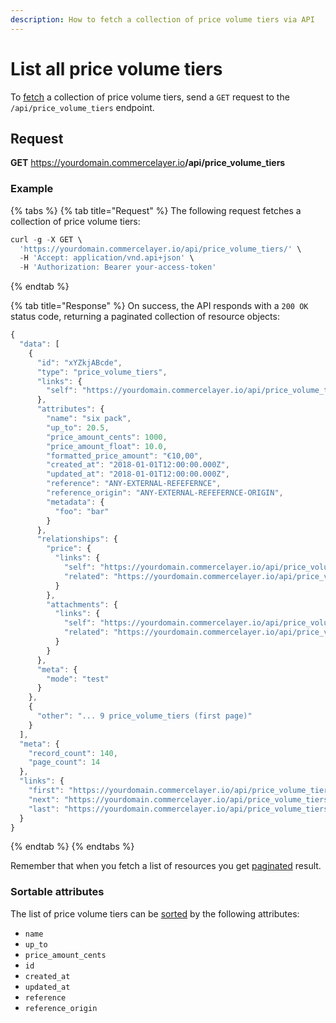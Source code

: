 ```yaml
---
description: How to fetch a collection of price volume tiers via API
---
```


# List all price volume tiers

To <a href="https://docs.commercelayer.io/developers/fetching-resources" target="_blank">fetch</a> a collection of price volume tiers, send a `GET` request to the `/api/price_volume_tiers` endpoint.

## Request

**GET** https://yourdomain.commercelayer.io<b>/api/price_volume_tiers</b>

### **Example**

{% tabs %}
{% tab title="Request" %}
The following request fetches a collection of price volume tiers:

```javascript
curl -g -X GET \
  'https://yourdomain.commercelayer.io/api/price_volume_tiers/' \
  -H 'Accept: application/vnd.api+json' \
  -H 'Authorization: Bearer your-access-token'
```
{% endtab %}

{% tab title="Response" %}
On success, the API responds with a `200 OK` status code, returning a paginated collection of resource objects:

```javascript
{
  "data": [
    {
      "id": "xYZkjABcde",
      "type": "price_volume_tiers",
      "links": {
        "self": "https://yourdomain.commercelayer.io/api/price_volume_tiers/xYZkjABcde"
      },
      "attributes": {
        "name": "six pack",
        "up_to": 20.5,
        "price_amount_cents": 1000,
        "price_amount_float": 10.0,
        "formatted_price_amount": "€10,00",
        "created_at": "2018-01-01T12:00:00.000Z",
        "updated_at": "2018-01-01T12:00:00.000Z",
        "reference": "ANY-EXTERNAL-REFEFERNCE",
        "reference_origin": "ANY-EXTERNAL-REFEFERNCE-ORIGIN",
        "metadata": {
          "foo": "bar"
        }
      },
      "relationships": {
        "price": {
          "links": {
            "self": "https://yourdomain.commercelayer.io/api/price_volume_tiers/xYZkjABcde/relationships/price",
            "related": "https://yourdomain.commercelayer.io/api/price_volume_tiers/xYZkjABcde/price"
          }
        },
        "attachments": {
          "links": {
            "self": "https://yourdomain.commercelayer.io/api/price_volume_tiers/xYZkjABcde/relationships/attachments",
            "related": "https://yourdomain.commercelayer.io/api/price_volume_tiers/xYZkjABcde/attachments"
          }
        }
      },
      "meta": {
        "mode": "test"
      }
    },
    {
      "other": "... 9 price_volume_tiers (first page)"
    }
  ],
  "meta": {
    "record_count": 140,
    "page_count": 14
  },
  "links": {
    "first": "https://yourdomain.commercelayer.io/api/price_volume_tiers?page[number]=1&page[size]=10",
    "next": "https://yourdomain.commercelayer.io/api/price_volume_tiers?page[number]=2&page[size]=10",
    "last": "https://yourdomain.commercelayer.io/api/price_volume_tiers?page[number]=14&page[size]=10"
  }
}
```
{% endtab %}
{% endtabs %}

Remember that when you fetch a list of resources you get <a href="https://docs.commercelayer.io/developers/pagination" target="_blank">paginated</a> result.

### Sortable attributes

The list of price volume tiers can be <a href="https://docs.commercelayer.io/developers/sorting-results" target="_blank">sorted</a> by the following attributes:

* `name`
* `up_to`
* `price_amount_cents`
* `id`
* `created_at`
* `updated_at`
* `reference`
* `reference_origin`

